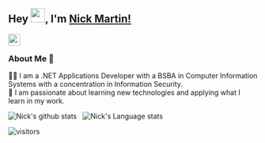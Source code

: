 ## Hey <img src="https://github.com/TheDudeThatCode/TheDudeThatCode/blob/master/Assets/Hi.gif" width="29px">, I'm [Nick Martin!](https://www.linkedin.com/in/nicholas-martin-0101/) 

<a href="https://www.linkedin.com/in/nicholas-martin-0101/">
  <img align="left" width="24px" src="https://cdn.jsdelivr.net/npm/simple-icons@v3/icons/linkedin.svg"  />
</a>

<br />

### About Me 🚀

👨‍💻 I am a .NET Applications Developer with a BSBA in Computer Information Systems with a concentration in Information Security. </br>
🌱 I am passionate about learning new technologies and applying what I learn in my work. </br>

![Nick's github stats](https://github-readme-stats.vercel.app/api?username=nickmartin1ee7&show_icons=true&hide_border=true)&nbsp;&nbsp;
![Nick's Language stats](https://github-readme-stats-eight-theta.vercel.app/api/top-langs/?username=nickmartin1ee7&layout=compact&langs_count=8&hide_border=true)
<br />

![visitors](https://visitor-badge.laobi.icu/badge?page_id=nickmartin1ee7.nickmartin1ee7)
